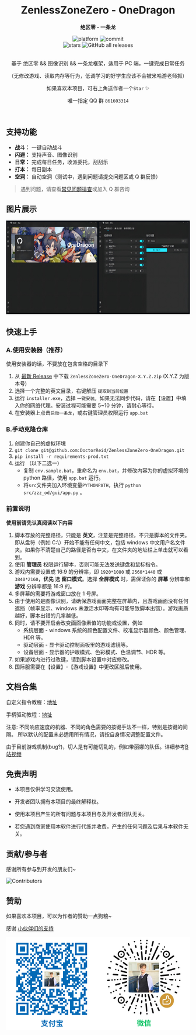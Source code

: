 <!-- markdownlint-restore -->
<div align="center">

# ZenlessZoneZero - OneDragon

**绝区零 - 一条龙**

<div>
    <img alt="platform" src="https://img.shields.io/badge/platform-Windows-blueviolet">
    <img alt="commit" src="https://img.shields.io/github/commit-activity/m/DoctorReid/ZenlessZoneZero-OneDragon?color=blue">
</div>
<div>
    <img alt="stars" src="https://img.shields.io/github/stars/DoctorReid/ZenlessZoneZero-OneDragon?style=social">
    <img alt="GitHub all releases" src="https://img.shields.io/github/downloads/DoctorReid/ZenlessZoneZero-OneDragon/total?style=social">
</div>
<br>

基于 绝区零 && 图像识别 && 一条龙框架，适用于 PC 端，一键完成日常任务

（无修改游戏、读取内存等行为，低调学习的好学生应该不会被米哈游老师抓）

如果喜欢本项目，可右上角送作者一个`Star` ✨

唯一指定 QQ 群 `861603314`

</div>
</br>
<!-- markdownlint-restore -->

## 支持功能

- **战斗：** 一键自动战斗
- **闪避：** 支持声音、图像识别
- **日常：** 完成每日任务，收派委托，刮刮乐
- **打本：** 每日副本
- **空洞：** 自动空洞（测试中，遇到问题请提交问题区或 Q 群反馈）

> 遇到问题，请查看[常见问题排查](https://kdocs.cn/l/cbSJUUNotJ3Z)或加入 Q 群咨询

## 图片展示

<img alt="App" src="./image/app.png" width="512" height="256" />

## 快速上手

### A.使用安装器（推荐）

使用安装器的话，不要放在包含空格的目录下

1. 从 [最新 Release](https://github.com/DoctorReid/ZenlessZoneZero-OneDragon/releases/latest) 中下载 `ZenlessZoneZero-OneDragon-X.Y.Z.zip` (X.Y.Z 为版本号)
2. 选择一个完整的英文目录，右键解压 `提取到当前位置`
3. 运行 `installer.exe`，选择 `一键安装`。如果无法同步代码，请在【设置】中填入你的网络代理。安装过程可能需要 5~10 分钟，请耐心等待。
4. 在安装器上点击`启动一条龙`，或右键管理员权限运行 `app.bat`

### B.手动克隆仓库

1. 创建你自己的虚拟环境
2. `git clone git@github.com:DoctorReid/ZenlessZoneZero-OneDragon.git`
3. `pip install -r requirements-prod.txt`
4. 运行 （以下二选一）
   - 复制 `env.sample.bat`，重命名为 `env.bat`，并修改内容为你的虚拟环境的 python 路径，使用 `app.bat` 运行。
   - 将`src`文件夹加入环境变量`PYTHONPATH`，执行 `python src/zzz_od/gui/app.py` 。

### 前置说明

**使用前请先认真阅读以下内容**

1. 脚本存放的完整路径，只能是 **英文**，注意是完整路径，不只是脚本的文件夹。即从盘符（例如 C:\）开始不能有任何中文，包括 windows 中文用户名文件夹。如果你不清楚自己的路径是否有中文，在文件夹的地址栏上单击就可以看到。
2. 使用 **管理员** 权限运行脚本，否则可能无法发送键盘和鼠标指令。
3. 游戏内需要设置成 16:9 的分辨率，即 `1920*1080` 或 `2560*1440` 或 `3840*2160`，**优先** 选 **窗口模式**。选择 **全屏模式** 时，需保证你的 **屏幕** 分辨率和 **游戏** 分辨率都是 16:9 的。
4. 多屏幕的需要将游戏窗口放在 1 号屏。
5. 由于使用的是图像识别，请确保游戏画面完整在屏幕内，且游戏画面没有任何遮挡（帧率显示、windows 未激活水印等均有可能导致脚本出错）。游戏画质越好，脚本出错的几率越低。
6. 同时，请不要开启会改变画面像素值的功能或设置，例如
   - 系统层面 - windows 系统的颜色配置文件、校准显示器颜色、颜色管理、HDR 等。
   - 驱动层面 - 显卡驱动控制面板里的游戏滤镜等。
   - 设备层面 - 显示器的护眼模式、色彩模式、色温调节、HDR 等。
7. 如果游戏内进行过改键，请到脚本设置中对应修改。
8. 国际服需要在【设置】-【游戏设置】中更改区服后使用。

## 文档合集

自定义指令教程：[地址](https://github.com/DoctorReid/ZenlessZoneZero-OneDragon/wiki/%E5%8A%9F%E8%83%BD-%E9%97%AA%E9%81%BF%E5%8A%A9%E6%89%8B)

手柄驱动教程：[地址](https://github.com/DoctorReid/ZenlessZoneZero-OneDragon/wiki/%E5%85%B6%E5%AE%83-%E6%89%8B%E6%9F%84%E6%94%AF%E6%8C%81)

注意: 不同响应速度的机器、不同的角色需要的按键手法不一样，特别是按键的间隔。 所以默认的配置未必适用所有情况，请按自身情况调整配置文件。

由于目前游戏机制(bug?)，切人是有可能切乱的，例如带丽娜的队伍。详细参考[B 站视频](https://www.bilibili.com/video/BV1JwaYeYEQo)

## 免责声明

- 本项目仅供学习交流使用。

- 开发者团队拥有本项目的最终解释权。

- 使用本项目产生的所有问题与本项目与及开发者团队无关。

- 若您遇到商家使用本软件进行代练并收费，产生的任何问题及后果与本软件无关。

## 贡献/参与者

感谢所有参与到开发的朋友们~

![Contributors](https://contributors-img.web.app/image?repo=DoctorReid/ZenlessZoneZero-OneDragon&max=1314520&columns=15)

## 赞助

如果喜欢本项目，可以为作者的赞助一点狗粮~

感谢 [小伙伴们的支持](https://github.com/DoctorReid/OneDragon-Thanks)

<img alt="赞助" src="./image/sponsor.png" width="512" height="256" />
